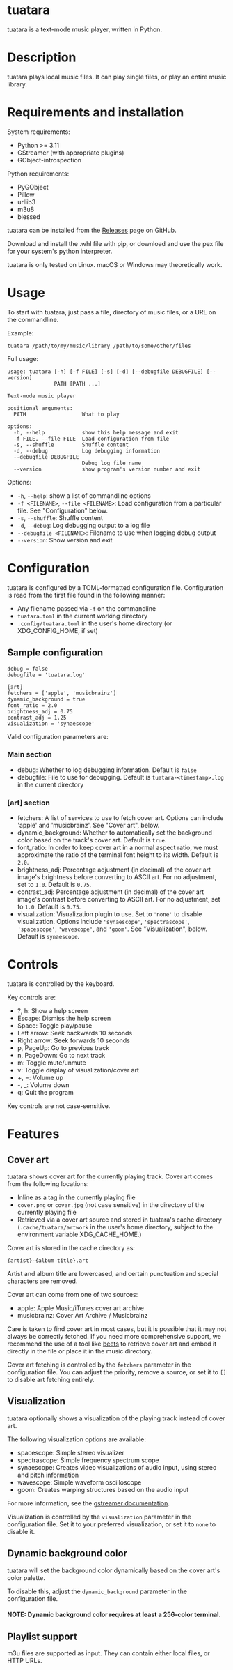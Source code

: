 
tuatara
=======

tuatara is a text-mode music player, written in Python.

# Description

tuatara plays local music files. It can play single files, or play
an entire music library.

# Requirements and installation

System requirements:
- Python >= 3.11
- GStreamer (with appropriate plugins)
- GObject-introspection

Python requirements:
- PyGObject
- Pillow
- urllib3
- m3u8
- blessed

tuatara can be installed from the [Releases](https://github.com/wenottingham/tuatara/releases) page on GitHub.

Download and install the .whl file with pip, or download and use the pex file
for your system's python interpreter.

tuatara is only tested on Linux. macOS or Windows may theoretically work.

# Usage

To start with tuatara, just pass a file, directory of music files, or a URL
on the commandline.

Example:
```
tuatara /path/to/my/music/library /path/to/some/other/files
```

Full usage:

```
usage: tuatara [-h] [-f FILE] [-s] [-d] [--debugfile DEBUGFILE] [--version]
               PATH [PATH ...]

Text-mode music player

positional arguments:
  PATH                  What to play

options:
  -h, --help            show this help message and exit
  -f FILE, --file FILE  Load configuration from file
  -s, --shuffle         Shuffle content
  -d, --debug           Log debugging information
  --debugfile DEBUGFILE
                        Debug log file name
  --version             show program's version number and exit
```

Options:
- `-h`, `--help`: show a list of commandline options
- `-f <FILENAME>`, `--file <FILENAME>`:  Load configuration from a particular file. See "Configuration" below.
- `-s`, `--shuffle`: Shuffle content
- `-d`, `--debug`: Log debugging output to a log file
- `--debugfile <FILENAME>`: Filename to use when logging debug output
- `--version`: Show version and exit

# Configuration

tuatara is configured by a TOML-formatted configuration file.
Configuration is read from the first file found in the following manner:

- Any filename passed via `-f` on the commandline
- `tuatara.toml` in the current working directory
- `.config/tuatara.toml` in the user's home directory (or XDG_CONFIG_HOME, if set)

## Sample configuration

```
debug = false
debugfile = 'tuatara.log'

[art]
fetchers = ['apple', 'musicbrainz']
dynamic_background = true
font_ratio = 2.0
brightness_adj = 0.75
contrast_adj = 1.25
visualization = 'synaescope'
```

Valid configuration parameters are:

### Main section

- debug: Whether to log debugging information. Default is `false`
- debugfile: File to use for debugging. Default is `tuatara-<timestamp>.log` in the current directory

### [art] section
- fetchers: A list of services to use to fetch cover art. Options can include 'apple' and 'musicbrainz'. See "Cover art", below.
- dynamic_background: Whether to automatically set the background color based on the track's cover art. Default is `true`.
- font_ratio: In order to keep cover art in a normal aspect ratio, we must approximate the ratio of the terminal font height to its width. Default is `2.0`.
- brightness_adj: Percentage adjustment (in decimal) of the cover art image's brightness before converting to ASCII art. For no adjustment, set to `1.0`. Default is `0.75`.
- contrast_adj: Percentage adjustment (in decimal) of the cover art image's contrast before converting to ASCII art. For no adjustment, set to `1.0`. Default is `0.75`.
- visualization: Visualization plugin to use. Set to `'none'` to disable visualization. Options include `'synaescope'`, `'spectrascope'`, `'spacescope'`, `'wavescope'`, and `'goom'`. See "Visualization", below. Default is `synaescope`.

# Controls

tuatara is controlled by the keyboard.

Key controls are:

- ?, h: Show a help screen
- Escape: Dismiss the help screen
- Space: Toggle play/pause
- Left arrow: Seek backwards 10 seconds
- Right arrow: Seek forwards 10 seconds
- p, PageUp: Go to previous track
- n, PageDown: Go to next track
- m: Toggle mute/unmute
- v: Toggle display of visualization/cover art
- +, =: Volume up
- -, _: Volume down
- q: Quit the program

Key controls are not case-sensitive.

# Features

## Cover art

tuatara shows cover art for the currently playing track. Cover art comes
from the following locations:

- Inline as a tag in the currently playing file
- `cover.png` or `cover.jpg` (not case sensitive) in the directory of the currently playing file
- Retrieved via a cover art source and stored in tuatara's cache directory (`.cache/tuatara/artwork` in the user's home directory, subject to the environment variable XDG_CACHE_HOME.)

Cover art is stored in the cache directory as:

```
{artist}-{album title}.art
```

Artist and album title are lowercased, and certain punctuation and special characters are removed.

Cover art can come from one of two sources:
- apple: Apple Music/iTunes cover art archive
- musicbrainz: Cover Art Archive / Musicbrainz

Care is taken to find cover art in most cases, but it is possible that it
may not always be correctly fetched. If you need more comprehensive support,
we recommend the use of a tool like [beets](https://beets.io) to
retrieve cover art and embed it directly in the file or place it in the music
directory.

Cover art fetching is controlled by the `fetchers` parameter in the
configuration file. You can adjust the priority, remove a source, or set it
to `[]` to disable art fetching entirely.

## Visualization

tuatara optionally shows a visualization of the playing track instead of
cover art.

The following visualization options are available:

- spacescope: Simple stereo visualizer
- spectrascope: Simple frequency spectrum scope
- synaescope: Creates video visualizations of audio input, using stereo and pitch information
- wavescope: Simple waveform oscilloscope
- goom: Creates warping structures based on the audio input

For more information, see the [gstreamer documentation](https://gstreamer.freedesktop.org/documentation/audiovisualizers/index.html).

Visualization is controlled by the `visualization` parameter in the
configuration file. Set it to your preferred visualization, or set it to
`none` to disable it.

## Dynamic background color

tuatara will set the background color dynamically based on the cover art's
color palette.

To disable this, adjust the `dynamic_background` parameter in the
configuration file.

#### NOTE: Dynamic background color requires at least a 256-color terminal.

## Playlist support

m3u files are supported as input. They can contain either local files, or
HTTP URLs.
